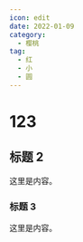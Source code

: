 ```yaml
---
icon: edit
date: 2022-01-09
category:
  - 樱桃
tag:
  - 红
  - 小
  - 圆
---
```


# 123

## 标题 2

这里是内容。

### 标题 3

这里是内容。
